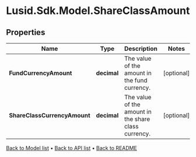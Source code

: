 # Lusid.Sdk.Model.ShareClassAmount

## Properties

Name | Type | Description | Notes
------------ | ------------- | ------------- | -------------
**FundCurrencyAmount** | **decimal** | The value of the amount in the fund currency. | [optional] 
**ShareClassCurrencyAmount** | **decimal** | The value of the amount in the share class currency. | [optional] 

[Back to Model list](../README.md#documentation-for-models) &#8226; [Back to API list](../README.md#documentation-for-api-endpoints) &#8226; [Back to README](../README.md)

